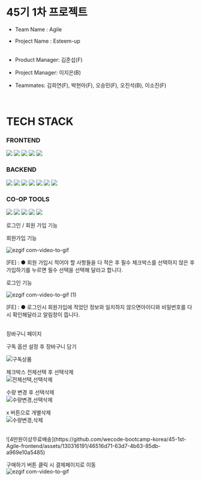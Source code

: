 # 45기 1차 프로젝트

- Team Name : Agile <br>
- Project Name : Esteem-up <br>  <br>

- Product Manager: 김준섭(F) <br>
- Project Manager: 이지은(B) <br>
- Teammates: 김희연(F), 박현아(F), 오승민(F), 오진석(B), 이소진(F) <br>

<br>


# TECH STACK

<div display=flex >

### FRONTEND <br>
<img src="https://img.shields.io/badge/html-E34F26?style=for-the-badge&logo=html5&logoColor=white">
<img src="https://img.shields.io/badge/css-1572B6?style=for-the-badge&logo=css3&logoColor=white">
<img src="https://img.shields.io/badge/react-61DAFB?style=for-the-badge&logo=react&logoColor=black">
<img src="https://img.shields.io/badge/javascript-F7DF1E?style=for-the-badge&logo=javascript&logoColor=black">
<img src="https://img.shields.io/badge/sass-CC6699?style=for-the-badge&logo=sass&logoColor=red"> 
 
### BACKEND <br>
<img src="https://img.shields.io/badge/node.js-339933?style=for-the-badge&logo=Node.js&logoColor=white">
<img src="https://img.shields.io/badge/javascript-F7DF1E?style=for-the-badge&logo=javascript&logoColor=black"> 
<img src="https://img.shields.io/badge/express-000000?style=for-the-badge&logo=express&logoColor=white">
<img src="https://img.shields.io/badge/mysql-4479A1?style=for-the-badge&logo=mysql&logoColor=white">
<img src="https://img.shields.io/badge/npm-CB3837?style=for-the-badge&logo=npm&logoColor=white">
<img src="https://img.shields.io/badge/TypeORM-262627?style=for-the-badge&logo=TypeORM&logoColor=white">
<img src="https://img.shields.io/badge/postman-FF4500?style=for-the-badge&logo=postman&logoColor=white">
 
### CO-OP TOOLS <br>
<img src="https://img.shields.io/badge/github-181717?style=for-the-badge&logo=github&logoColor=white">
<img src="https://img.shields.io/badge/git-F05032?style=for-the-badge&logo=git&logoColor=white">
<img src="https://img.shields.io/badge/Slack-4A154B?style=for-the-badge&logo=Slack&logoColor=white">
<img src="https://img.shields.io/badge/Trello-0052CC?style=for-the-badge&logo=Trello&logoColor=white">
<img src="https://img.shields.io/badge/Notion-000000?style=for-the-badge&logo=Notion&logoColor=white">
</div>


로그인 / 회원 가입 기능

회원가입 기능 

![ezgif com-video-to-gif](https://github.com/wecode-bootcamp-korea/45-1st-Agile-frontend/assets/73672946/0288aea6-ed83-4fc3-9787-72f958c103bc)

[FE] : ● 회원 가입시 적어야 할 사항들을 다 적은 후 필수 체크박스를 선택하지 않은 후 가입하기를 누르면 필수 선택을 선택해 달라고 합니다. 
       
로그인 기능

![ezgif com-video-to-gif (1)](https://github.com/wecode-bootcamp-korea/45-1st-Agile-frontend/assets/73672946/926b7263-26a6-41f2-a2d0-63b91b745a39)

[FE] : ● 로그인시 회원가입에 적었던 정보와 일치하지 않으면아이디와 비밀번호를 다시 확인해달라고 알림창이 뜹니다.
      

<br>
장바구니 페이지 <br>


구독 옵션 설정 후 장바구니 담기 <br/>

![구독상품](https://github.com/wecode-bootcamp-korea/45-1st-Agile-frontend/assets/130316191/adf31377-bef4-46b5-b671-ed22149babb2)


체크박스 전체선택 후 선택삭제 <br/>
![전체선택,선택삭제](https://github.com/wecode-bootcamp-korea/45-1st-Agile-frontend/assets/130316191/64b6b8ae-f388-49b6-bfe9-1e0f5f28775b)

수량 변경 후 선택삭제 <br />
![수량변경,선택삭제](https://github.com/wecode-bootcamp-korea/45-1st-Agile-frontend/assets/130316191/11adcc2a-8a58-48fa-803f-649137025e37)

x 버튼으로 개별삭제 <br />
![수량변경,삭제](https://github.com/wecode-bootcamp-korea/45-1st-Agile-frontend/assets/130316191/7fe560cd-4b76-417c-93f5-489f02322427)

<br/>
![4만원이상무료배송](https://github.com/wecode-bootcamp-korea/45-1st-Agile-frontend/assets/130316191/46516d71-63d7-4b63-85db-a969e10a5485)


구매하기 버튼 클릭 시 결제페이지로 이동 <br />
![ezgif com-video-to-gif](https://github.com/wecode-bootcamp-korea/45-1st-Agile-frontend/assets/130316191/e4ad6ce5-ca73-4911-b676-5ecdb9bae118)

